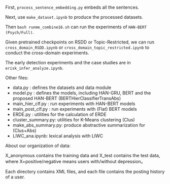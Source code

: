 First, `process_sentence_embedding.py` embeds all the sentences. 

Next, use `make_dataset.ipynb` to produce the processed datasets.

Then `bash runme_combine16.sh` can run the experiments of `HAN-BERT (Psych/Full)`.

Given pretrained checkpoints on RSDD or Topic-Restricted, we can run `cross_domain_RSDD.ipynb` or `cross_domain_topic_restricted.ipynb` to conduct the cross-domain experiments.

The early detection experiments and the case studies are in `erisk_infer_analyze.ipynb`.

Other files:
- data.py : defines the datasets and data module
- model.py : defines the models, including HAN-GRU, BERT and the proposed HAN-BERT (BERTHierClassifierTransAbs)
- main_hier_clf.py : run experiments with HAN-BERT models
- main_post_clf.py : run experiments with (Flat) BERT models
- ERDE.py : utilities for the calculation of ERDE
- cluster_summary.py: utilities for K-Means clustering (Clus)
- make_abs_summary.py: produce abstractive summarization for (Clus+Abs)
- LIWC_ana.ipynb: lexical analysis with LIWC

About our organization of data:

X_anonymous contains the training data and X_test contains the test data, where X=positive/negative means users with/without depression。

Each directory contains XML files, and each file contains the posting history of a user.
